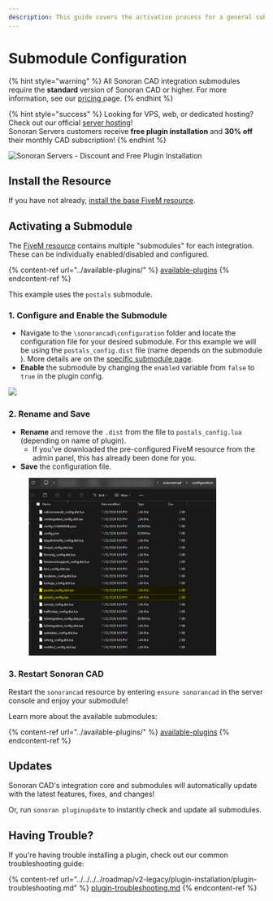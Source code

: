 ```yaml
---
description: This guide covers the activation process for a general submodule.
---
```


# Submodule Configuration

{% hint style="warning" %}
All Sonoran CAD integration submodules require the **standard** version of Sonoran CAD or higher. For more information, see our [pricing ](../../../../pricing/faq/)page.
{% endhint %}

{% hint style="success" %}
Looking for VPS, web, or dedicated hosting? Check out our official [server hosting](../../../../other-products/server-hosting.md)!\
Sonoran Servers customers receive **free plugin installation** and **30% off** their monthly CAD subscription!
{% endhint %}

![Sonoran Servers - Discount and Free Plugin Installation](../../../../.gitbook/assets/Banner\_3.png)

## Install the Resource

If you have not already, [install the base FiveM resource](../).

## Activating a Submodule

The [FiveM resource](../) contains multiple "submodules" for each integration. These can be individually enabled/disabled and configured.

{% content-ref url="../available-plugins/" %}
[available-plugins](../available-plugins/)
{% endcontent-ref %}

This example uses the `postals` submodule.

### 1. Configure and Enable the Submodule

* Navigate to the `\sonorancad\configuration` folder and locate the configuration file for your desired submodule. For this example we will be using the `postals_config.dist` file (name depends on the submodule ). More details are on the [specific submodule page](../available-plugins/).&#x20;
* **Enable** the submodule by changing the `enabled` variable from `false` to `true` in the plugin config.

![](<../../../../.gitbook/assets/Screen Shot 2020-05-25 at 10.00.45 PM.png>)

### 2. Rename and Save

* **Rename** and remove the `.dist` from the file to `postals_config.lua` (depending on name of plugin).
  * If you've downloaded the pre-configured FiveM resource from the admin panel, this has already been done for you.
* **Save** the configuration file.

<figure><img src="../../../../.gitbook/assets/image (2).png" alt="" width="369"><figcaption></figcaption></figure>

### 3. Restart Sonoran CAD

Restart the `sonorancad` resource by entering `ensure sonorancad` in the server console and enjoy your submodule!

Learn more about the available submodules:

{% content-ref url="../available-plugins/" %}
[available-plugins](../available-plugins/)
{% endcontent-ref %}

## Updates

Sonoran CAD's integration core and submodules will automatically update with the latest features, fixes, and changes!

Or, run `sonoran pluginupdate` to instantly check and update all submodules.

## Having Trouble?

If you're having trouble installing a plugin, check out our common troubleshooting guide:

{% content-ref url="../../../../roadmap/v2-legacy/plugin-installation/plugin-troubleshooting.md" %}
[plugin-troubleshooting.md](../../../../roadmap/v2-legacy/plugin-installation/plugin-troubleshooting.md)
{% endcontent-ref %}

